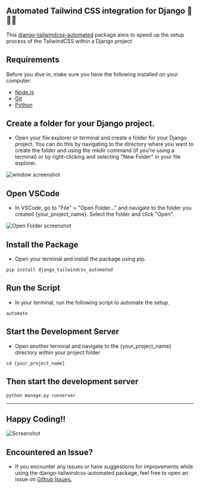 Automated Tailwind CSS integration for Django 🐍💚💙 
---


This [django-tailwindcss-automated](https://pypi.org/project/django-tailwindcss-automated/) package aims to speed up the setup process of the TailwindCSS  within a Django project.



## Requirements

Before you dive in, make sure you have the following installed on your computer:

- [Node.js](https://nodejs.org/en/learn/getting-started/how-to-install-nodejs)
- [Git](https://git-scm.com/book/en/v2/Getting-Started-Installing-Git)
- [Python](https://phoenixnap.com/kb/how-to-install-python-3-windows)



## Create a folder for your Django project.

- Open your file explorer or terminal and create a folder for your Django project. You can do this by navigating to the directory where you want to create the folder and using the mkdir command (if you're using a terminal) or by right-clicking and selecting "New Folder" in your file explorer.


![window screenshot](https://dev-to-uploads.s3.amazonaws.com/uploads/articles/eeu8hf0ss9zr9mtf8xty.png)



## Open VSCode

- In VSCode, go to "File" > "Open Folder..." and navigate to the folder you created {your_project_name}. Select the folder and click "Open".


![Open Folder screenshot](https://dev-to-uploads.s3.amazonaws.com/uploads/articles/nfoz0eiqf63dfpqjfwgq.png)


## Install the Package

- Open your terminal and install the package using pip.

```
pip install django_tailwindcss_automated
```



## Run the Script

- In your terminal, run the following script to automate the setup.

```
automate
```

## Start the Development Server

- Open another terminal and navigate to the {your_project_name} directory within your project folder

```
cd {your_project_name}
```


## Then start the development server

```
python manage.py runserver
```
---

## Happy Coding!!

![Screenshot](https://dev-to-uploads.s3.amazonaws.com/uploads/articles/7m7r8r962fu5ca3kvz9v.png)


## Encountered an Issue?

- If you encounter any issues or have suggestions for improvements while using the django-tailwindcss-automated package, feel free to open an issue on [Github Issues.](https://github.com/mwwlean/django_tailwindcss_automated/issues)
